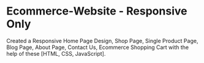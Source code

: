 # Ecommerce-Website - Responsive Only

Created a Responsive 
Home Page Design, 
Shop Page, 
Single Product Page, 
Blog Page, 
About Page, 
Contact Us, 
Ecommerce Shopping Cart 
with the help of these [HTML, CSS, JavaScript]. 
